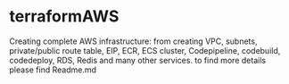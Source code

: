 # terraformAWS
Creating complete AWS infrastructure: from creating VPC, subnets, private/public route table, EIP, ECR, ECS cluster, Codepipeline, codebuild, codedeploy, RDS, Redis and many other services. to find more details please find Readme.md
